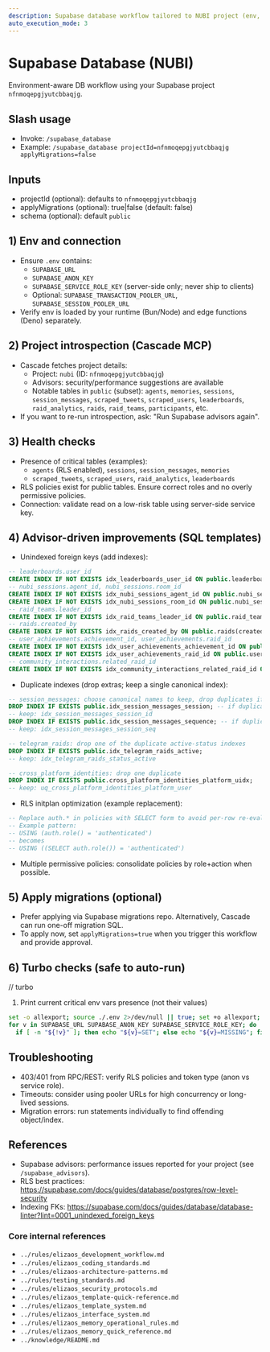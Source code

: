 ```yaml
---
description: Supabase database workflow tailored to NUBI project (env, health, advisors, migrations)
auto_execution_mode: 3
---
```


# Supabase Database (NUBI)

Environment-aware DB workflow using your Supabase project `nfnmoqepgjyutcbbaqjg`.

## Slash usage

- Invoke: `/supabase_database`
- Example: `/supabase_database projectId=nfnmoqepgjyutcbbaqjg applyMigrations=false`

## Inputs

- projectId (optional): defaults to `nfnmoqepgjyutcbbaqjg`
- applyMigrations (optional): true|false (default: false)
- schema (optional): default `public`

## 1) Env and connection

- Ensure `.env` contains:
  - `SUPABASE_URL`
  - `SUPABASE_ANON_KEY`
  - `SUPABASE_SERVICE_ROLE_KEY` (server-side only; never ship to clients)
  - Optional: `SUPABASE_TRANSACTION_POOLER_URL`, `SUPABASE_SESSION_POOLER_URL`
- Verify env is loaded by your runtime (Bun/Node) and edge functions (Deno) separately.

## 2) Project introspection (Cascade MCP)

- Cascade fetches project details:
  - Project: `nubi` (ID: `nfnmoqepgjyutcbbaqjg`)
  - Advisors: security/performance suggestions are available
  - Notable tables in `public` (subset): `agents`, `memories`, `sessions`, `session_messages`, `scraped_tweets`, `scraped_users`, `leaderboards`, `raid_analytics`, `raids`, `raid_teams`, `participants`, etc.
- If you want to re-run introspection, ask: "Run Supabase advisors again".

## 3) Health checks

- Presence of critical tables (examples):
  - `agents` (RLS enabled), `sessions`, `session_messages`, `memories`
  - `scraped_tweets`, `scraped_users`, `raid_analytics`, `leaderboards`
- RLS policies exist for public tables. Ensure correct roles and no overly permissive policies.
- Connection: validate read on a low-risk table using server-side service key.

## 4) Advisor-driven improvements (SQL templates)

- Unindexed foreign keys (add indexes):

```sql
-- leaderboards.user_id
CREATE INDEX IF NOT EXISTS idx_leaderboards_user_id ON public.leaderboards(user_id);
-- nubi_sessions.agent_id, nubi_sessions.room_id
CREATE INDEX IF NOT EXISTS idx_nubi_sessions_agent_id ON public.nubi_sessions(agent_id);
CREATE INDEX IF NOT EXISTS idx_nubi_sessions_room_id ON public.nubi_sessions(room_id);
-- raid_teams.leader_id
CREATE INDEX IF NOT EXISTS idx_raid_teams_leader_id ON public.raid_teams(leader_id);
-- raids.created_by
CREATE INDEX IF NOT EXISTS idx_raids_created_by ON public.raids(created_by);
-- user_achievements.achievement_id, user_achievements.raid_id
CREATE INDEX IF NOT EXISTS idx_user_achievements_achievement_id ON public.user_achievements(achievement_id);
CREATE INDEX IF NOT EXISTS idx_user_achievements_raid_id ON public.user_achievements(raid_id);
-- community_interactions.related_raid_id
CREATE INDEX IF NOT EXISTS idx_community_interactions_related_raid_id ON public.community_interactions(related_raid_id);
```

- Duplicate indexes (drop extras; keep a single canonical index):

```sql
-- session_messages: choose canonical names to keep, drop duplicates if present
DROP INDEX IF EXISTS public.idx_session_messages_session; -- if duplicate of session_id
-- keep: idx_session_messages_session_id
DROP INDEX IF EXISTS public.idx_session_messages_sequence; -- if duplicate of session_seq
-- keep: idx_session_messages_session_seq

-- telegram_raids: drop one of the duplicate active-status indexes
DROP INDEX IF EXISTS public.idx_telegram_raids_active;
-- keep: idx_telegram_raids_status_active

-- cross_platform_identities: drop one duplicate
DROP INDEX IF EXISTS public.cross_platform_identities_platform_uidx;
-- keep: uq_cross_platform_identities_platform_user
```

- RLS initplan optimization (example replacement):

```sql
-- Replace auth.* in policies with SELECT form to avoid per-row re-evaluation
-- Example pattern:
-- USING (auth.role() = 'authenticated')
-- becomes
-- USING ((SELECT auth.role()) = 'authenticated')
```

- Multiple permissive policies: consolidate policies by role+action when possible.

## 5) Apply migrations (optional)

- Prefer applying via Supabase migrations repo. Alternatively, Cascade can run one-off migration SQL.
- To apply now, set `applyMigrations=true` when you trigger this workflow and provide approval.

## 6) Turbo checks (safe to auto-run)

// turbo

1. Print current critical env vars presence (not their values)

```bash
set -o allexport; source ./.env 2>/dev/null || true; set +o allexport;
for v in SUPABASE_URL SUPABASE_ANON_KEY SUPABASE_SERVICE_ROLE_KEY; do
  if [ -n "${!v}" ]; then echo "${v}=SET"; else echo "${v}=MISSING"; fi; done
```

## Troubleshooting

- 403/401 from RPC/REST: verify RLS policies and token type (anon vs service role).
- Timeouts: consider using pooler URLs for high concurrency or long-lived sessions.
- Migration errors: run statements individually to find offending object/index.

## References

- Supabase advisors: performance issues reported for your project (see `/supabase_advisors`).
- RLS best practices: https://supabase.com/docs/guides/database/postgres/row-level-security
- Indexing FKs: https://supabase.com/docs/guides/database/database-linter?lint=0001_unindexed_foreign_keys

### Core internal references

- `../rules/elizaos_development_workflow.md`
- `../rules/elizaos_coding_standards.md`
- `../rules/elizaos-architecture-patterns.md`
- `../rules/testing_standards.md`
- `../rules/elizaos_security_protocols.md`
- `../rules/elizaos_template-quick-reference.md`
- `../rules/elizaos_template_system.md`
- `../rules/elizaos_interface_system.md`
- `../rules/elizaos_memory_operational_rules.md`
- `../rules/elizaos_memory_quick_reference.md`
- `../knowledge/README.md`
